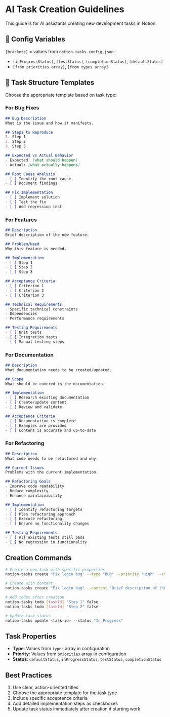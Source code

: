 # AI Task Creation Guidelines

This guide is for AI assistants creating new development tasks in Notion.

## 📝 Config Variables

`[brackets]` = values from `notion-tasks.config.json`:
- `[inProgressStatus]`, `[testStatus]`, `[completionStatus]`, `[defaultStatus]`
- `[from priorities array]`, `[from types array]`

## 📝 Task Structure Templates

Choose the appropriate template based on task type:

### For Bug Fixes
```markdown
## Bug Description
What is the issue and how it manifests.

## Steps to Reproduce
1. Step 1
2. Step 2
3. Step 3

## Expected vs Actual Behavior
- Expected: [what should happen]
- Actual: [what actually happens]

## Root Cause Analysis
- [ ] Identify the root cause
- [ ] Document findings

## Fix Implementation
- [ ] Implement solution
- [ ] Test the fix
- [ ] Add regression test
```

### For Features
```markdown
## Description
Brief description of the new feature.

## Problem/Need
Why this feature is needed.

## Implementation
- [ ] Step 1
- [ ] Step 2
- [ ] Step 3

## Acceptance Criteria
- [ ] Criterion 1
- [ ] Criterion 2
- [ ] Criterion 3

## Technical Requirements
- Specific technical constraints
- Dependencies
- Performance requirements

## Testing Requirements
- [ ] Unit tests
- [ ] Integration tests
- [ ] Manual testing steps
```

### For Documentation
```markdown
## Description
What documentation needs to be created/updated.

## Scope
What should be covered in the documentation.

## Implementation
- [ ] Research existing documentation
- [ ] Create/update content
- [ ] Review and validate

## Acceptance Criteria
- [ ] Documentation is complete
- [ ] Examples are provided
- [ ] Content is accurate and up-to-date
```

### For Refactoring
```markdown
## Description
What code needs to be refactored and why.

## Current Issues
Problems with the current implementation.

## Refactoring Goals
- Improve code readability
- Reduce complexity
- Enhance maintainability

## Implementation
- [ ] Identify refactoring targets
- [ ] Plan refactoring approach
- [ ] Execute refactoring
- [ ] Ensure no functionality changes

## Testing Requirements
- [ ] All existing tests still pass
- [ ] No regression in functionality
```

## Creation Commands

```bash
# Create a new task with specific properties
notion-tasks create "Fix login bug" --type "Bug" --priority "High" --status "Not Started"

# Create with content
notion-tasks create "Fix login bug" --content "Brief description of the bug" --type "Bug" --priority "High"

# Add todos after creation
notion-tasks todo [taskId] "Step 1" false
notion-tasks todo [taskId] "Step 2" false

# Update task status
notion-tasks update <task-id> --status "In Progress"
```

## Task Properties
- **Type**: Values from `types` array in configuration
- **Priority**: Values from `priorities` array in configuration
- **Status**: `defaultStatus`, `inProgressStatus`, `testStatus`, `completionStatus`

## Best Practices
1. Use clear, action-oriented titles
2. Choose the appropriate template for the task type
3. Include specific acceptance criteria
4. Add detailed implementation steps as checkboxes
5. Update task status immediately after creation if starting work